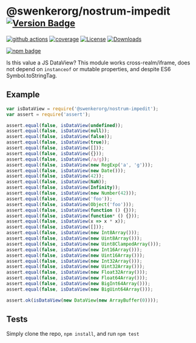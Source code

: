# @swenkerorg/nostrum-impedit <sup>[![Version Badge][npm-version-svg]][package-url]</sup>

[![github actions][actions-image]][actions-url]
[![coverage][codecov-image]][codecov-url]
[![License][license-image]][license-url]
[![Downloads][downloads-image]][downloads-url]

[![npm badge][npm-badge-png]][package-url]

Is this value a JS DataView? This module works cross-realm/iframe, does not depend on `instanceof` or mutable properties, and despite ES6 Symbol.toStringTag.

## Example

```js
var isDataView = require('@swenkerorg/nostrum-impedit');
var assert = require('assert');

assert.equal(false, isDataView(undefined));
assert.equal(false, isDataView(null));
assert.equal(false, isDataView(false));
assert.equal(false, isDataView(true));
assert.equal(false, isDataView([]));
assert.equal(false, isDataView({}));
assert.equal(false, isDataView(/a/g));
assert.equal(false, isDataView(new RegExp('a', 'g')));
assert.equal(false, isDataView(new Date()));
assert.equal(false, isDataView(42));
assert.equal(false, isDataView(NaN));
assert.equal(false, isDataView(Infinity));
assert.equal(false, isDataView(new Number(42)));
assert.equal(false, isDataView('foo'));
assert.equal(false, isDataView(Object('foo')));
assert.equal(false, isDataView(function () {}));
assert.equal(false, isDataView(function* () {}));
assert.equal(false, isDataView(x => x * x));
assert.equal(false, isDataView([]));
assert.equal(false, isDataView(new Int8Array()));
assert.equal(false, isDataView(new Uint8Array()));
assert.equal(false, isDataView(new Uint8ClampedArray()));
assert.equal(false, isDataView(new Int16Array()));
assert.equal(false, isDataView(new Uint16Array()));
assert.equal(false, isDataView(new Int32Array()));
assert.equal(false, isDataView(new Uint32Array()));
assert.equal(false, isDataView(new Float32Array()));
assert.equal(false, isDataView(new Float64Array()));
assert.equal(false, isDataView(new BigInt64Array()));
assert.equal(false, isDataView(new BigUint64Array()));

assert.ok(isDataView(new DataView(new ArrayBuffer(0))));
```

## Tests
Simply clone the repo, `npm install`, and run `npm test`

[package-url]: https://npmjs.org/package/@swenkerorg/nostrum-impedit
[npm-version-svg]: https://versionbadg.es/inspect-js/@swenkerorg/nostrum-impedit.svg
[deps-svg]: https://david-dm.org/inspect-js/@swenkerorg/nostrum-impedit.svg
[deps-url]: https://david-dm.org/inspect-js/@swenkerorg/nostrum-impedit
[dev-deps-svg]: https://david-dm.org/inspect-js/@swenkerorg/nostrum-impedit/dev-status.svg
[dev-deps-url]: https://david-dm.org/inspect-js/@swenkerorg/nostrum-impedit#info=devDependencies
[npm-badge-png]: https://nodei.co/npm/@swenkerorg/nostrum-impedit.png?downloads=true&stars=true
[license-image]: https://img.shields.io/npm/l/@swenkerorg/nostrum-impedit.svg
[license-url]: LICENSE
[downloads-image]: https://img.shields.io/npm/dm/@swenkerorg/nostrum-impedit.svg
[downloads-url]: https://npm-stat.com/charts.html?package=@swenkerorg/nostrum-impedit
[codecov-image]: https://codecov.io/gh/inspect-js/@swenkerorg/nostrum-impedit/branch/main/graphs/badge.svg
[codecov-url]: https://app.codecov.io/gh/inspect-js/@swenkerorg/nostrum-impedit/
[actions-image]: https://img.shields.io/endpoint?url=https://github-actions-badge-u3jn4tfpocch.runkit.sh/inspect-js/@swenkerorg/nostrum-impedit
[actions-url]: https://github.com/swenkerorg/nostrum-impedit/actions
